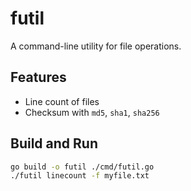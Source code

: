 # futil

A command-line utility for file operations.

## Features
- Line count of files
- Checksum with `md5`, `sha1`, `sha256`

## Build and Run

```bash
go build -o futil ./cmd/futil.go
./futil linecount -f myfile.txt
```
